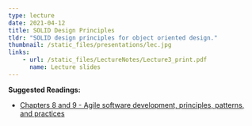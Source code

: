 ```yaml
---
type: lecture
date: 2021-04-12
title: SOLID Design Principles
tldr: "SOLID design principles for object oriented design."
thumbnail: /static_files/presentations/lec.jpg
links: 
    - url: /static_files/LectureNotes/Lecture3_print.pdf
      name: Lecture slides
---
```

**Suggested Readings:**
- [Chapters 8 and 9 - Agile software development, principles, patterns, and practices](/static_files/LectureNotes/reading_week3.pdf)